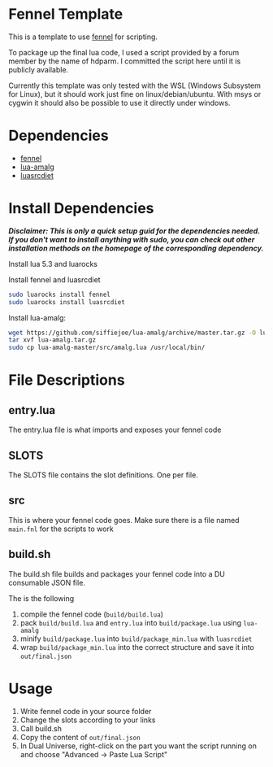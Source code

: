 # Fennel Template
This is a template to use [fennel](https://fennel-lang.org) for scripting.

To package up the final lua code, I used a script provided by a forum member by the name of hdparm.
I committed the script here until it is publicly available.

Currently this template was only tested with the WSL (Windows Subsystem for Linux), but it should work just fine on linux/debian/ubuntu.
With msys or cygwin it should also be possible to use it directly under windows.

# Dependencies
- [fennel](https://fennel-lang.org)
- [lua-amalg](https://github.com/siffiejoe/lua-amalg)
- [luasrcdiet](https://github.com/jirutka/luasrcdiet)

# Install Dependencies
__*Disclaimer: This is only a quick setup guid for the dependencies needed. If you don't want to install anything with sudo, you can check out other installation methods on the homepage of the corresponding dependency.*__

Install lua 5.3 and luarocks

Install fennel and luasrcdiet
```bash
sudo luarocks install fennel
sudo luarocks install luasrcdiet
```

Install lua-amalg:
```bash
wget https://github.com/siffiejoe/lua-amalg/archive/master.tar.gz -O lua-amalg.tar.gz
tar xvf lua-amalg.tar.gz
sudo cp lua-amalg-master/src/amalg.lua /usr/local/bin/
```

# File Descriptions

## entry.lua
The entry.lua file is what imports and exposes your fennel code

## SLOTS
The SLOTS file contains the slot definitions. One per file.

## src
This is where your fennel code goes. Make sure there is a file named `main.fnl` for the scripts to work

## build.sh
The build.sh file builds and packages your fennel code into a DU consumable JSON file.

The is the following
1) compile the fennel code (`build/build.lua`)
2) pack `build/build.lua` and `entry.lua` into `build/package.lua` using `lua-amalg`
3) minify `build/package.lua` into `build/package_min.lua` with `luasrcdiet`
4) wrap `build/package_min.lua` into the correct structure and save it into `out/final.json`

# Usage
1) Write fennel code in your source folder
2) Change the slots according to your links
3) Call build.sh
4) Copy the content of `out/final.json`
5) In Dual Universe, right-click on the part you want the script running on and choose "Advanced -> Paste Lua Script"
